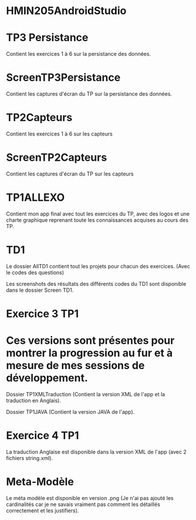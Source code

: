 # HMIN205AndroidStudio

# TP3 Persistance 

Contient les exercices 1 à 6 sur la persistance des données.

# ScreenTP3Persistance

Contient les captures d'écran du TP sur la persistance des données.

# TP2Capteurs 

Contient  les exercices 1 à 6 sur les capteurs

# ScreenTP2Capteurs

Contient les captures d'écran du TP sur les capteurs


# TP1ALLEXO

Contient mon app final avec tout les exercices du TP, avec des logos et une charte graphique reprenant toute les connaissances acquises au cours des TP.


# TD1

Le dossier AllTD1 contient tout les projets pour chacun des exercices. (Avec le codes des questions)

Les screenshots des résultats des différents codes du TD1 sont disponible dans le dossier Screen TD1.


# Exercice 3 TP1

# Ces versions sont présentes pour montrer la progression au fur et à mesure de mes sessions de développement.

Dossier TP1XMLTraduction (Contient la version XML de l'app et la traduction en Anglais).

Dossier TP1JAVA (Contient la version JAVA de l'app).

# Exercice 4 TP1

La traduction Anglaise est disponible dans la version XML de l'app (avec 2 fichiers string.xml).


# Meta-Modèle

Le méta modèle est disponible en version .png (Je n'ai pas ajouté les cardinalités car je ne savais vraiment pas comment les détaillés correctement et les justifiers).
